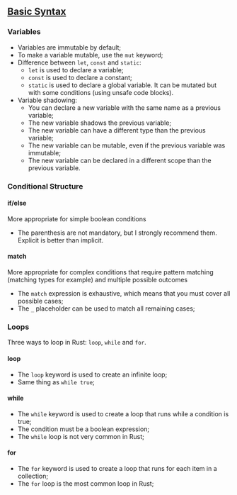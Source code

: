 ## [Basic Syntax](https://datawithrust.com/chapter_2/chapter_2_4.html#basic-syntax)

### Variables

- Variables are immutable by default;
- To make a variable mutable, use the `mut` keyword;
- Difference between `let`, `const` and `static`:
  - `let` is used to declare a variable;
  - `const` is used to declare a constant;
  - `static` is used to declare a global variable. It can be mutated but with some conditions (using unsafe code blocks).
- Variable shadowing:
  - You can declare a new variable with the same name as a previous variable;
  - The new variable shadows the previous variable;
  - The new variable can have a different type than the previous variable;
  - The new variable can be mutable, even if the previous variable was immutable;
  - The new variable can be declared in a different scope than the previous variable.

### Conditional Structure

#### if/else

More appropriate for simple boolean conditions

- The parenthesis are not mandatory, but I strongly recommend them. Explicit is better than implicit.

#### match

More appropriate for complex conditions that require pattern matching (matching types for example) and multiple possible outcomes

- The `match` expression is exhaustive, which means that you must cover all possible cases;
- The `_` placeholder can be used to match all remaining cases;

### Loops

Three ways to loop in Rust: `loop`, `while` and `for`.

#### loop

- The `loop` keyword is used to create an infinite loop;
- Same thing as `while true`;

#### while

- The `while` keyword is used to create a loop that runs while a condition is true;
- The condition must be a boolean expression;
- The `while` loop is not very common in Rust;

#### for

- The `for` keyword is used to create a loop that runs for each item in a collection;
- The `for` loop is the most common loop in Rust;

